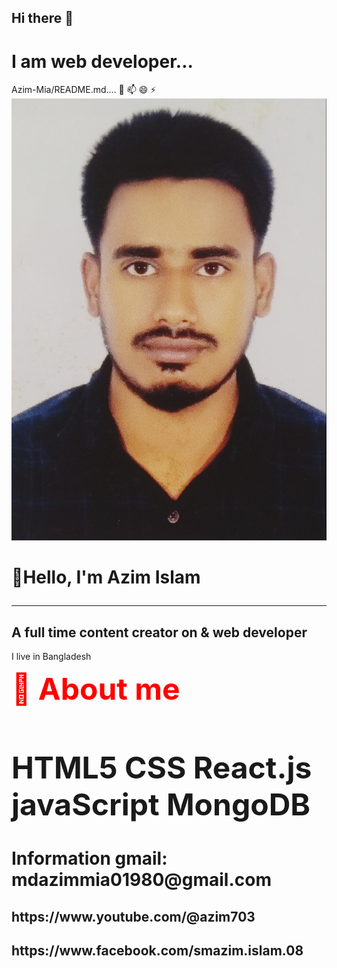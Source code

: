  <link rel="stylesheet" href="https://cdnjs.cloudflare.com/ajax/libs/font-awesome/6.4.2/css/all.min.css" integrity="sha512-z3gLpd7yknf1YoNbCzqRKc4qyor8gaKU1qmn+CShxbuBusANI9QpRohGBreCFkKxLhei6S9CQXFEbbKuqLg0DA==" crossorigin="anonymous" referrerpolicy="no-referrer" />
 <h2>Hi there 👋</h2>  
<h1>I am web developer...</h1>
Azim-Mia/README.md....  
💬 📫 😄 ⚡ 
<img src="./azim.jpg" alt="photos"/>
<h1> 👋Hello, I'm Azim Islam  
 <hr/>    
 <h2>A full time content creator on & web developer</h2>
 <p>I live in Bangladesh</p>  
 <b style="font-size:3rem; color:red;">👮 About me</b>
<h2 style="font-size:3rem">  HTML5<i style="color:red;" class="fa-brands fa-html5 fa-1x"></i>    CSS<i  style="color:red;" class="fa-brands fa-css3-alt fa-1x"></i>   React.js<i  style="color:red;" class="fa-brands fa-react fa-1x"> </i>   javaScript
<i  style="color:red;" class="fa-brands fa-js fa-1x"></i>   MongoDB<i  style="color:red;" class="fa-solid fa-database  fa-1x"></i></h2>  
 <h1>Information gmail: mdazimmia01980@gmail.com</h1>    
<h2>https://www.youtube.com/@azim703</h2>  
<h2>https://www.facebook.com/smazim.islam.08</h2>
